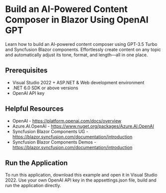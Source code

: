# Build an AI-Powered Content Composer in Blazor Using OpenAI GPT
Learn how to build an AI-powered content composer using GPT-3.5 Turbo and Syncfusion Blazor components. Effortlessly create content on any topic and automatically adjust its tone, format, and length—all in one place.

## Prerequisites
- Visual Studio 2022 + ASP.NET & Web development environment
- .NET 6.0 SDK or above versions
- OpenAI API key

## Helpful Resources
- OpenAI - https://platform.openai.com/docs/overview 
- Azure.AI.OpenAI - https://www.nuget.org/packages/Azure.AI.OpenAI
- Syncfusion Blazor Components UG - https://blazor.syncfusion.com/documentation/introduction
- Syncfusion Blazor Components Demos - https://blazor.syncfusion.com/documentation/introduction

## Run the Application
To run this application, download this example and open it in Visual Studio 2022. Use your own OpenAI API key in the appsettings.json file, build and run the application directly.

